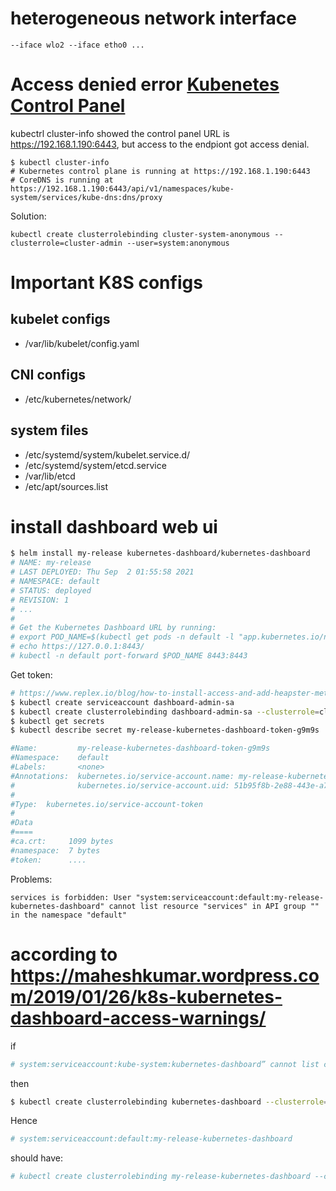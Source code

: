 


# heterogeneous network interface

```
--iface wlo2 --iface etho0 ...
```


# Access denied error [Kubenetes Control Panel](https://www.edureka.co/community/34714/code-error-403-when-trying-to-access-kubernetes-cluster)

kubectrl cluster-info showed the control panel URL is https://192.168.1.190:6443, but access to the endpiont got access denial.

```shell
$ kubectl cluster-info
# Kubernetes control plane is running at https://192.168.1.190:6443
# CoreDNS is running at https://192.168.1.190:6443/api/v1/namespaces/kube-system/services/kube-dns:dns/proxy
```

Solution:

`kubectl create clusterrolebinding cluster-system-anonymous --clusterrole=cluster-admin --user=system:anonymous`


# Important K8S configs

## kubelet configs
- /var/lib/kubelet/config.yaml

## CNI configs
- /etc/kubernetes/network/

## system files
- /etc/systemd/system/kubelet.service.d/
- /etc/systemd/system/etcd.service
- /var/lib/etcd
- /etc/apt/sources.list


# install dashboard web ui

```sh
$ helm install my-release kubernetes-dashboard/kubernetes-dashboard
# NAME: my-release
# LAST DEPLOYED: Thu Sep  2 01:55:58 2021
# NAMESPACE: default
# STATUS: deployed
# REVISION: 1
# ...
# 
# Get the Kubernetes Dashboard URL by running:
# export POD_NAME=$(kubectl get pods -n default -l "app.kubernetes.io/name=kubernetes-dashboard,app.kubernetes.io/instance=my-release" -o jsonpath="{.# items[0].metadata.name}")
# echo https://127.0.0.1:8443/
# kubectl -n default port-forward $POD_NAME 8443:8443
```

Get token:

```sh
# https://www.replex.io/blog/how-to-install-access-and-add-heapster-metrics-to-the-kubernetes-dashboard
$ kubectl create serviceaccount dashboard-admin-sa
$ kubectl create clusterrolebinding dashboard-admin-sa --clusterrole=cluster-admin --serviceaccount=default:dashboard-admin-sa
$ kubectl get secrets
$ kubectl describe secret my-release-kubernetes-dashboard-token-g9m9s

#Name:         my-release-kubernetes-dashboard-token-g9m9s
#Namespace:    default
#Labels:       <none>
#Annotations:  kubernetes.io/service-account.name: my-release-kubernetes-dashboard
#              kubernetes.io/service-account.uid: 51b95f8b-2e88-443e-a75b-cf6f69e28714
#
#Type:  kubernetes.io/service-account-token
#
#Data
#====
#ca.crt:     1099 bytes
#namespace:  7 bytes
#token:      ....

```

Problems:
```log
services is forbidden: User "system:serviceaccount:default:my-release-kubernetes-dashboard" cannot list resource "services" in API group "" in the namespace "default"
```


# according to https://maheshkumar.wordpress.com/2019/01/26/k8s-kubernetes-dashboard-access-warnings/

if 
```sh
# system:serviceaccount:kube-system:kubernetes-dashboard” cannot list configmaps in the namespace “default” k8rbac
```

then
```sh
$ kubectl create clusterrolebinding kubernetes-dashboard --clusterrole=cluster-admin --serviceaccount=kube-system:kubernetes-dashboard
```

Hence 
```sh
# system:serviceaccount:default:my-release-kubernetes-dashboard
```

should have:
```sh
# kubectl create clusterrolebinding my-release-kubernetes-dashboard --clusterrole=cluster-admin --serviceaccount=default:my-release-kubernetes-dashboard
```


